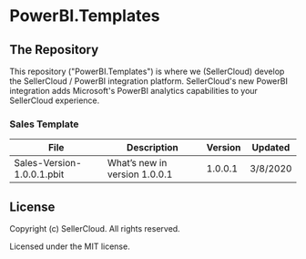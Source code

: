 # PowerBI.Templates

## The Repository
This repository ("PowerBI.Templates") is where we (SellerCloud) develop the SellerCloud / PowerBI integration platform.
SellerCloud's new PowerBI integration adds Microsoft's PowerBI analytics capabilities to your SellerCloud experience.


### Sales Template
 File | Description | Version | Updated
|---|---|---|---|
| Sales-Version-1.0.0.1.pbit | What’s new in version 1.0.0.1 | 1.0.0.1 | 3/8/2020 |

## License
Copyright (c) SellerCloud. All rights reserved.

Licensed under the MIT license.
